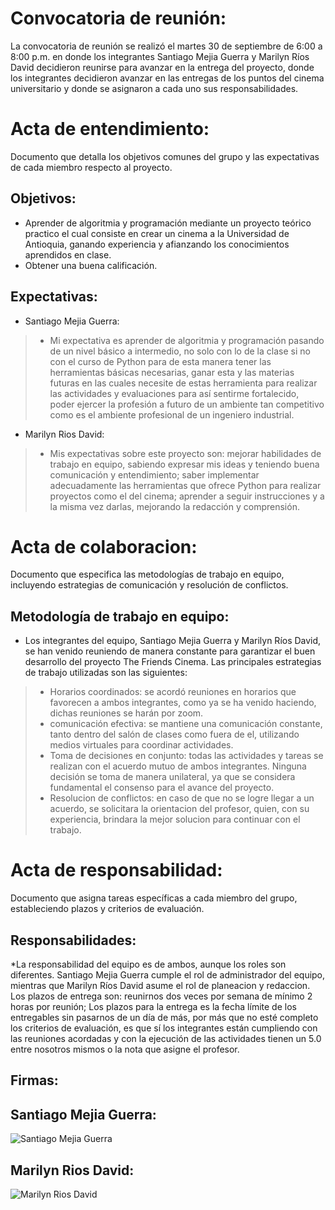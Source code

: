 # Convocatoria de reunión: 
La convocatoria de reunión se realizó el martes 30 de septiembre de 6:00 a 8:00 p.m. en donde los integrantes Santiago Mejia Guerra y Marilyn Ríos David decidieron reunirse para avanzar en la entrega del proyecto, donde los integrantes decidieron avanzar en las entregas de los puntos del cinema universitario y donde se asignaron a cada uno sus responsabilidades.

# Acta de entendimiento:
Documento que detalla los objetivos comunes del grupo y las expectativas de cada miembro respecto al proyecto.

## Objetivos:
* Aprender de algoritmia y programación mediante un proyecto teórico practico el cual consiste en crear un cinema a la Universidad de Antioquia, ganando experiencia y afianzando los conocimientos aprendidos en clase.
* Obtener una buena calificación.

## Expectativas:
* Santiago Mejia Guerra:
>* Mi expectativa  es aprender de algoritmia y programación pasando de un nivel básico a intermedio, no solo con lo de la clase si no con el curso de Python para de esta manera tener las herramientas básicas necesarias,  ganar esta y las materias futuras en las cuales necesite de estas herramienta para realizar las actividades y evaluaciones para así sentirme fortalecido, poder  ejercer la profesión a futuro de un ambiente tan competitivo como es el ambiente profesional de un ingeniero industrial.
* Marilyn Rios David:
>* Mis expectativas sobre este proyecto son: mejorar habilidades de trabajo en equipo, sabiendo expresar mis ideas y teniendo buena comunicación y entendimiento; saber implementar adecuadamente las herramientas que ofrece Python para realizar proyectos como el del cinema; aprender a seguir instrucciones y a la misma vez darlas, mejorando la redacción y comprensión.

# Acta de colaboracion:
Documento que especifica las metodologías de trabajo en equipo, incluyendo estrategias de comunicación y resolución de conflictos.

## Metodología de trabajo en equipo:
* Los integrantes del equipo, Santiago Mejia Guerra y Marilyn Ríos David, se han venido reuniendo de manera constante para garantizar el buen desarrollo del proyecto The Friends Cinema. Las principales estrategias de trabajo utilizadas son las siguientes:
>* Horarios coordinados: se acordó reuniones en horarios que favorecen a ambos integrantes, como ya se ha venido haciendo, dichas reuniones se harán por zoom.
>* comunicación efectiva: se mantiene una comunicación constante, tanto dentro del salón de clases como fuera de el, utilizando medios virtuales para coordinar actividades.
>* Toma de decisiones en conjunto: todas las actividades y tareas se realizan con el acuerdo mutuo de ambos integrantes. Ninguna decisión se toma de manera unilateral, ya que se considera fundamental el consenso para el avance del proyecto.
>* Resolucion de conflictos: en caso de que no se logre llegar a un acuerdo, se solicitara la orientacion del profesor, quien, con su experiencia, brindara la mejor solucion para continuar con el trabajo.

# Acta de responsabilidad: 
Documento que asigna tareas específicas a cada miembro del grupo, estableciendo plazos y criterios de evaluación.

## Responsabilidades:
*La responsabilidad del equipo es de ambos, aunque los roles son diferentes. Santiago Mejia Guerra cumple el rol de administrador del equipo, mientras que Marilyn Ríos David asume el rol de planeacion y redaccion. Los plazos de entrega son: reunirnos dos veces por semana de mínimo 2 horas por reunión; Los plazos para la entrega es la fecha límite de los entregables sin pasarnos de un día de más, por más que no esté completo los criterios de evaluación, es que sí los integrantes están cumpliendo con las reuniones acordadas y con la ejecución de las actividades tienen un 5.0 entre nosotros mismos o la nota que asigne el profesor.
## Firmas:
## Santiago Mejia Guerra:
![Santiago Mejia Guerra](https://github.com/user-attachments/assets/7918c020-67b1-43f3-bee0-542fd4513240)
## Marilyn Rios David:
![Marilyn Rios David](https://github.com/user-attachments/assets/031094ca-423b-4c8d-b72b-7a0281fd8477)


